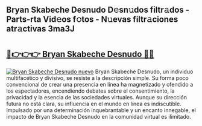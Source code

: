 ## Bryan Skabeche Desnudo D𝚎sn𝚞dos filtr𝚊dos - Parts-rta Vid𝚎os f𝚘tos - N𝚞evas filtr𝚊ciones atr𝚊ctivas 3ma3J

# <h2><a href="http://mb9i8kj.tromn.icu/?c=Bryan+Skabeche+Desnudo">🔗👉👉👉 Bryan Skabeche Desnudo 🔗🔗</a></h2>

[![Bryan Skabeche Desnudo nuevo](https://i.imgur.com/pEAQMta.gif)](http://mb9i8kj.tromn.icu/?c=Bryan+Skabeche+Desnudo)
Bryan Skabeche Desnudo, un individuo multifacético y divisivo, se resiste a la descripción simple. Su forma poco convencional de crear una presencia en línea ha magnetizado y ofendido a los espectadores, encendiendo debates sobre el consentimiento, la privacidad y la esencia de las sociedades virtuales. Aunque su dirección futura no está clara, su influencia en el mundo en línea es indiscutible. Impulsado por una determinación inquebrantable y un encanto innegable, el impacto de Bryan Skabeche Desnudo en la comunidad virtual es ilimitado.

